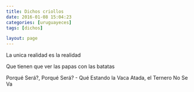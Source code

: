 ```yaml
---
title: Dichos criollos
date: 2016-01-08 15:04:23
categories: [uruguayeces]
tags: [dichos]

layout: page
---
```


La unica realidad es la realidad

Que tienen que ver las papas con las batatas

Porqué Será?, Porqué Será? - Qué Estando la Vaca Atada, el Ternero No Se Va
